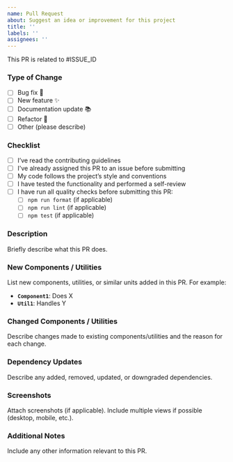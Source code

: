 ```yaml
---
name: Pull Request
about: Suggest an idea or improvement for this project
title: ''
labels: ''
assignees: ''
---
```


This PR is related to #ISSUE_ID

### Type of Change
- [ ] Bug fix 🐛
- [ ] New feature ✨
- [ ] Documentation update 📚
- [ ] Refactor 🔨
- [ ] Other (please describe)

### Checklist
- [ ] I’ve read the contributing guidelines  
- [ ] I've already assigned this PR to an issue before submitting  
- [ ] My code follows the project’s style and conventions  
- [ ] I have tested the functionality and performed a self-review  
- [ ] I have run all quality checks before submitting this PR:
  - [ ] `npm run format` (if applicable)
  - [ ] `npm run lint` (if applicable)
  - [ ] `npm test` (if applicable)

### Description
Briefly describe what this PR does.

### New Components / Utilities
List new components, utilities, or similar units added in this PR. For example:
- **`Component1`**: Does X
- **`Util1`**: Handles Y

### Changed Components / Utilities
Describe changes made to existing components/utilities and the reason for each change.

### Dependency Updates
Describe any added, removed, updated, or downgraded dependencies.

### Screenshots
Attach screenshots (if applicable). Include multiple views if possible (desktop, mobile, etc.).

### Additional Notes
Include any other information relevant to this PR.
